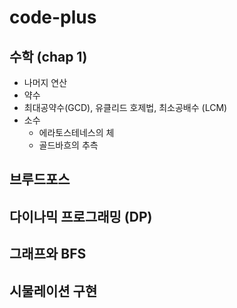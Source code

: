 # code-plus

## 수학 (chap 1)
- 나머지 연산
- 약수
- 최대공약수(GCD), 유클리드 호제법, 최소공배수 (LCM)
- 소수
  - 에라토스테네스의 체
  - 골드바흐의 추측
  
## 브루드포스

## 다이나믹 프로그래밍 (DP)

## 그래프와 BFS

## 시물레이션 구현
